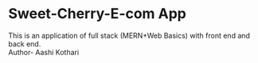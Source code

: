 # Sweet-Cherry-E-com App
This is an application of full stack (MERN+Web Basics) with front end and back end.
<br>
Author- Aashi Kothari
